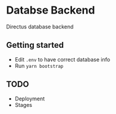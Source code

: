 # Databse Backend

Directus database backend

## Getting started

- Edit `.env` to have correct database info
- Run `yarn bootstrap`

## TODO

- Deployment
- Stages
